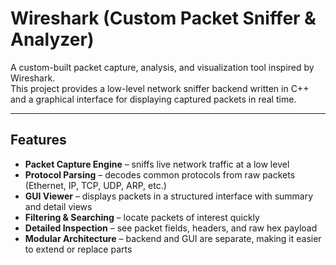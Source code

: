 # Wireshark (Custom Packet Sniffer & Analyzer)

A custom-built packet capture, analysis, and visualization tool inspired by Wireshark.  
This project provides a low-level network sniffer backend written in C++ and a graphical interface for displaying captured packets in real time.

---

## Features

- **Packet Capture Engine** – sniffs live network traffic at a low level  
- **Protocol Parsing** – decodes common protocols from raw packets (Ethernet, IP, TCP, UDP, ARP, etc.)  
- **GUI Viewer** – displays packets in a structured interface with summary and detail views  
- **Filtering & Searching** – locate packets of interest quickly  
- **Detailed Inspection** – see packet fields, headers, and raw hex payload  
- **Modular Architecture** – backend and GUI are separate, making it easier to extend or replace parts

